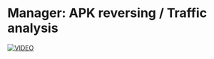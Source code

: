 # Manager: APK reversing / Traffic analysis
[![VIDEO](https://img.youtube.com/vi/h6Lirx6mvUA/0.jpg)](https://youtu.be/h6Lirx6mvUA "Manager [easy]: HackTheBox Mobile Challenge (APK Reversing / Traffic Analysis)")